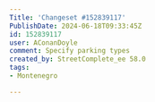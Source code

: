 ```yaml
---
Title: 'Changeset #152839117'
PublishDate: 2024-06-18T09:33:45Z
id: 152839117
user: AConanDoyle
comment: Specify parking types
created_by: StreetComplete_ee 58.0
tags:
- Montenegro

---
```

